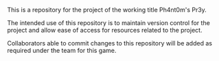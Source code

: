 This is a repository for the project of the working title Ph4nt0m's Pr3y. 

The intended use of this repository is to maintain version control for the project and allow ease of access for resources related to the project.

Collaborators able to commit changes to this repository will be added as required under the team for this game.
